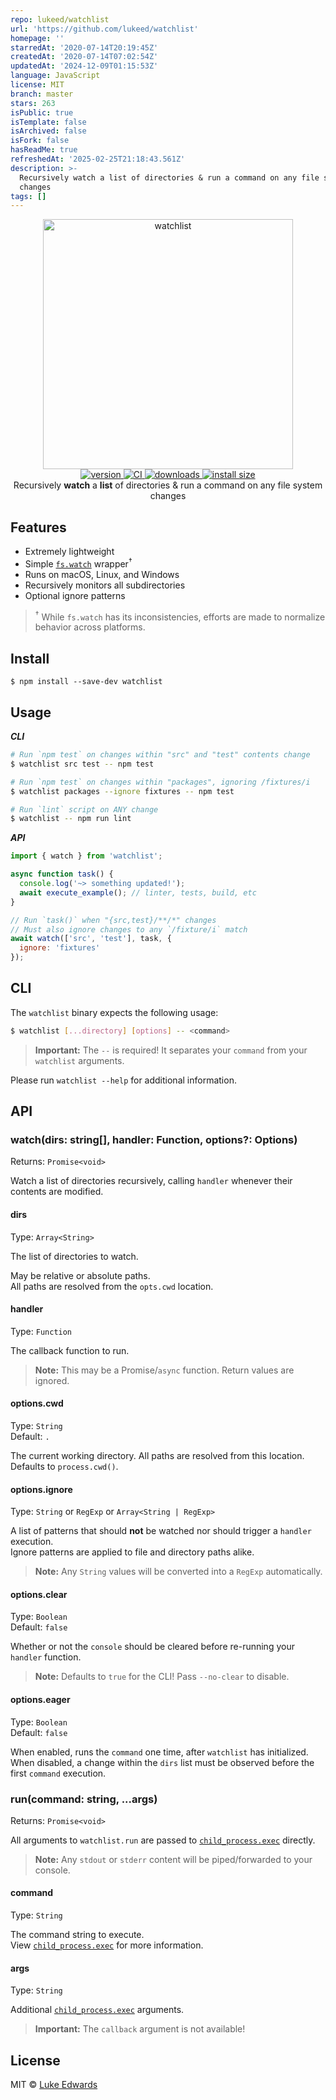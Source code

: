 ```yaml
---
repo: lukeed/watchlist
url: 'https://github.com/lukeed/watchlist'
homepage: ''
starredAt: '2020-07-14T20:19:45Z'
createdAt: '2020-07-14T07:02:54Z'
updatedAt: '2024-12-09T01:15:53Z'
language: JavaScript
license: MIT
branch: master
stars: 263
isPublic: true
isTemplate: false
isArchived: false
isFork: false
hasReadMe: true
refreshedAt: '2025-02-25T21:18:43.561Z'
description: >-
  Recursively watch a list of directories & run a command on any file system
  changes
tags: []
---
```


<div align="center">
  <img src="logo.jpg" alt="watchlist" width="400" />
</div>

<div align="center">
  <a href="https://npmjs.org/package/watchlist">
    <img src="https://badgen.now.sh/npm/v/watchlist" alt="version" />
  </a>
  <a href="https://github.com/lukeed/watchlist/actions">
    <img src="https://github.com/lukeed/watchlist/workflows/CI/badge.svg" alt="CI" />
  </a>
  <a href="https://npmjs.org/package/watchlist">
    <img src="https://badgen.now.sh/npm/dm/watchlist" alt="downloads" />
  </a>
  <a href="https://packagephobia.now.sh/result?p=watchlist">
    <img src="https://packagephobia.now.sh/badge?p=watchlist" alt="install size" />
  </a>
</div>

<div align="center">
  Recursively <b>watch</b> a <b>list</b> of directories & run a command on any file system changes
</div>


## Features

* Extremely lightweight
* Simple [`fs.watch`](https://nodejs.org/api/fs.html#fs_fs_watch_filename_options_listener) wrapper<sup>†</sup>
* Runs on macOS, Linux, and Windows
* Recursively monitors all subdirectories
* Optional ignore patterns

> <sup>†</sup> While `fs.watch` has its inconsistencies, efforts are made to normalize behavior across platforms.


## Install

```
$ npm install --save-dev watchlist
```


## Usage

***CLI***

```sh
# Run `npm test` on changes within "src" and "test" contents change
$ watchlist src test -- npm test

# Run `npm test` on changes within "packages", ignoring /fixtures/i
$ watchlist packages --ignore fixtures -- npm test

# Run `lint` script on ANY change
$ watchlist -- npm run lint
```

***API***

```js
import { watch } from 'watchlist';

async function task() {
  console.log('~> something updated!');
  await execute_example(); // linter, tests, build, etc
}

// Run `task()` when "{src,test}/**/*" changes
// Must also ignore changes to any `/fixture/i` match
await watch(['src', 'test'], task, {
  ignore: 'fixtures'
});
```


## CLI

The `watchlist` binary expects the following usage:

```sh
$ watchlist [...directory] [options] -- <command>
```

> **Important:** The `--` is required! It separates your `command` from your `watchlist` arguments.

Please run `watchlist --help` for additional information.


## API

### watch(dirs: string[], handler: Function, options?: Options)
Returns: `Promise<void>`

Watch a list of directories recursively, calling `handler` whenever their contents are modified.

#### dirs
Type: `Array<String>`

The list of directories to watch.

May be relative or absolute paths. <br>All paths are resolved from the `opts.cwd` location.

#### handler
Type: `Function`

The callback function to run.

> **Note:** This may be a Promise/`async` function. Return values are ignored.

#### options.cwd
Type: `String`<br>
Default: `.`

The current working directory. All paths are resolved from this location. <br>Defaults to `process.cwd()`.

#### options.ignore
Type: `String` or `RegExp` or `Array<String | RegExp>`

A list of patterns that should **not** be watched nor should trigger a `handler` execution. <br>Ignore patterns are applied to file and directory paths alike.

> **Note:** Any `String` values will be converted into a `RegExp` automatically.

#### options.clear
Type: `Boolean`<br>
Default: `false`

Whether or not the `console` should be cleared before re-running your `handler` function.

> **Note:** Defaults to `true` for the CLI! Pass `--no-clear` to disable.

#### options.eager
Type: `Boolean`<br>
Default: `false`

When enabled, runs the `command` one time, after `watchlist` has initialized. When disabled, a change within the `dirs` list must be observed before the first `command` execution.


### run(command: string, ...args)
Returns: `Promise<void>`

All arguments to `watchlist.run` are passed to [`child_process.exec`][child_exec] directly.

> **Note:** Any `stdout` or `stderr` content will be piped/forwarded to your console.

#### command
Type: `String`

The command string to execute. <br>View [`child_process.exec`][child_exec] for more information.

#### args
Type: `String`

Additional [`child_process.exec`][child_exec] arguments.

> **Important:** The `callback` argument is not available!


## License

MIT © [Luke Edwards](https://lukeed.com)

[child_exec]: https://nodejs.org/api/child_process.html#child_process_child_process_exec_command_options_callback
